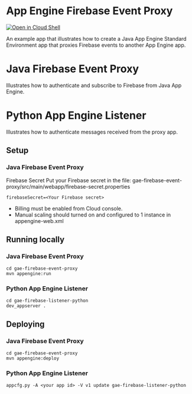 # App Engine Firebase Event Proxy

<a href="https://console.cloud.google.com/cloudshell/open?git_repo=https://github.com/GoogleCloudPlatform/java-docs-samples&page=editor&open_in_editor=appengine-java8/firebase-event-proxy/README.md">
<img alt="Open in Cloud Shell" src ="http://gstatic.com/cloudssh/images/open-btn.png"></a>

An example app that illustrates how to create a Java App Engine Standard Environment
app that proxies Firebase events to another App Engine app.

# Java Firebase Event Proxy
Illustrates how to authenticate and subscribe to Firebase from Java App Engine.

# Python App Engine Listener
Illustrates how to authenticate messages received from the proxy app.

## Setup

### Java Firebase Event Proxy
Firebase Secret
Put your Firebase secret in the file:
gae-firebase-event-proxy/src/main/webapp/firebase-secret.properties
```
firebaseSecret=<Your Firebase secret>
```

* Billing must be enabled from Cloud console.
* Manual scaling should turned on and configured to 1 instance in appengine-web.xml

## Running locally
### Java Firebase Event Proxy
```
cd gae-firebase-event-proxy
mvn appengine:run
```

### Python App Engine Listener
```
cd gae-firebase-listener-python
dev_appserver .
```

## Deploying

### Java Firebase Event Proxy
```
cd gae-firebase-event-proxy
mvn appengine:deploy
```

### Python App Engine Listener
```
appcfg.py -A <your app id> -V v1 update gae-firebase-listener-python
```
